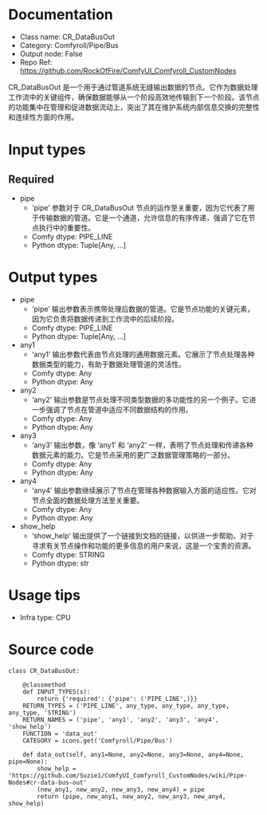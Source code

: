 # Documentation
- Class name: CR_DataBusOut
- Category: Comfyroll/Pipe/Bus
- Output node: False
- Repo Ref: https://github.com/RockOfFire/ComfyUI_Comfyroll_CustomNodes

CR_DataBusOut 是一个用于通过管道系统无缝输出数据的节点。它作为数据处理工作流中的关键组件，确保数据能够从一个阶段高效地传输到下一个阶段。该节点的功能集中在管理和促进数据流动上，突出了其在维护系统内部信息交换的完整性和连续性方面的作用。

# Input types
## Required
- pipe
    - ‘pipe’ 参数对于 CR_DataBusOut 节点的运作至关重要，因为它代表了用于传输数据的管道。它是一个通道，允许信息的有序传递，强调了它在节点执行中的重要性。
    - Comfy dtype: PIPE_LINE
    - Python dtype: Tuple[Any, ...]

# Output types
- pipe
    - ‘pipe’ 输出参数表示携带处理后数据的管道。它是节点功能的关键元素，因为它负责将数据传递到工作流中的后续阶段。
    - Comfy dtype: PIPE_LINE
    - Python dtype: Tuple[Any, ...]
- any1
    - ‘any1’ 输出参数代表由节点处理的通用数据元素。它展示了节点处理各种数据类型的能力，有助于数据处理管道的灵活性。
    - Comfy dtype: Any
    - Python dtype: Any
- any2
    - ‘any2’ 输出参数是节点处理不同类型数据的多功能性的另一个例子。它进一步强调了节点在管道中适应不同数据结构的作用。
    - Comfy dtype: Any
    - Python dtype: Any
- any3
    - ‘any3’ 输出参数，像 ‘any1’ 和 ‘any2’ 一样，表明了节点处理和传递各种数据元素的能力。它是节点采用的更广泛数据管理策略的一部分。
    - Comfy dtype: Any
    - Python dtype: Any
- any4
    - ‘any4’ 输出参数继续展示了节点在管理各种数据输入方面的适应性。它对节点全面的数据处理方法至关重要。
    - Comfy dtype: Any
    - Python dtype: Any
- show_help
    - ‘show_help’ 输出提供了一个链接到文档的链接，以供进一步帮助。对于寻求有关节点操作和功能的更多信息的用户来说，这是一个宝贵的资源。
    - Comfy dtype: STRING
    - Python dtype: str

# Usage tips
- Infra type: CPU

# Source code
```
class CR_DataBusOut:

    @classmethod
    def INPUT_TYPES(s):
        return {'required': {'pipe': ('PIPE_LINE',)}}
    RETURN_TYPES = ('PIPE_LINE', any_type, any_type, any_type, any_type, 'STRING')
    RETURN_NAMES = ('pipe', 'any1', 'any2', 'any3', 'any4', 'show_help')
    FUNCTION = 'data_out'
    CATEGORY = icons.get('Comfyroll/Pipe/Bus')

    def data_out(self, any1=None, any2=None, any3=None, any4=None, pipe=None):
        show_help = 'https://github.com/Suzie1/ComfyUI_Comfyroll_CustomNodes/wiki/Pipe-Nodes#cr-data-bus-out'
        (new_any1, new_any2, new_any3, new_any4) = pipe
        return (pipe, new_any1, new_any2, new_any3, new_any4, show_help)
```
